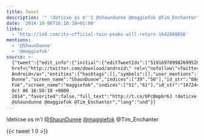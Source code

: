 ```yaml
---
title: Tweet
description: '" !deticxe os m''I @shaundunne @maggiefok @Tim_Enchanter"'
date: '2014-10-06T16:10:18+01:00'
links:
  - 'http://io9.com/its-official-twin-peaks-will-return-1642888056'
mentions:
  - '@ShaunDunne'
  - '@maggiefok'
source: >-
  {"tweet":{"edit_info":{"initial":{"editTweetIds":["519169789982699520"],"editableUntil":"2014-10-06T17:58:18.297Z","editsRemaining":"5","isEditEligible":true}},"retweeted":false,"source":"<a
  href=\"http://twitter.com/download/android\" rel=\"nofollow\">Twitter for
  Android</a>","entities":{"hashtags":[],"symbols":[],"user_mentions":[{"name":"Shaun
  Dunne","screen_name":"ShaunDunne","indices":["39","50"],"id_str":"884161530102788098","id":"884161530102788098"},{"name":"Maggie
  Fok","screen_name":"maggiefok","indices":["51","61"],"id_str":"107244038","id":"107244038"}],"urls":[{"url":"http://t.co/0PcBmpbr6J","expanded_url":"http://io9.com/its-official-twin-peaks-will-return-1642888056","display_url":"io9.com/its-official-t…","indices":["0","22"]}]},"display_text_range":["0","76"],"favorite_count":"1","id_str":"519169789982699520","truncated":false,"retweet_count":"0","id":"519169789982699520","possibly_sensitive":false,"created_at":"Mon
  Oct 06 16:58:18 +0000
  2014","favorited":false,"full_text":"http://t.co/0PcBmpbr6J !deticxe os m'I
  @shaundunne @maggiefok @Tim_Enchanter","lang":"und"}}
---
```

 !deticxe os m'I [@ShaunDunne](https://twitter.com/@ShaunDunne) [@maggiefok](https://twitter.com/@maggiefok) @Tim_Enchanter
    
{{< tweet 1 0 >}}
    
